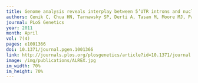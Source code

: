 ```yaml
---
title: Genome analysis reveals interplay between 5’UTR introns and nuclear mRNA export of secretory and mitochondrial genes
authors: Cenik C, Chua HN, Tarnawsky SP, Derti A, Tasan M, Moore MJ, Palazzo AF, Roth FP
journal: PLoS Genetics
year: 2011
month: April
vol: 7(4)
pages: e1001366
doi: 10.1371/journal.pgen.1001366
link: http://journals.plos.org/plosgenetics/article?id=10.1371/journal.pgen.1001366
image: /img/publications/ALREX.jpg
im_width: 70%
im_height: 70%
---
```

